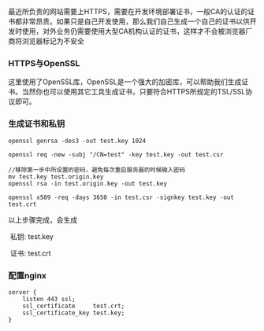 最近所负责的网站需要上HTTPS，需要在开发环境部署证书，一般CA的认证的证书都非常昂贵。如果只是自己开发使用，那么我们自己生成一个自己的证书以供开发时使用，对外业务仍需要使用大型CA机构认证的证书，这样才不会被浏览器厂商将浏览器标记为不安全

### HTTPS与OpenSSL

这里使用了OpenSSL库，OpenSSL是一个强大的加密库，可以帮助我们生成证书。当然你也可以使用其它工具生成证书，只要符合HTTPS所规定的TSL/SSL协议即可。

###  生成证书和私钥

```shell
openssl genrsa -des3 -out test.key 1024
```

```shell
openssl req -new -subj "/CN=test" -key test.key -out test.csr
```

```shell
//移除第一步中所设置的密码，避免每次重启服务器的时候输入密码
mv test.key test.origin.key
openssl rsa -in test.origin.key -out test.key
```

```shell
openssl x509 -req -days 3650 -in test.csr -signkey test.key -out test.crt
```

以上步骤完成，会生成

​	私钥: test.key

​	证书: test.crt

### 配置nginx

```nginx
server {
	listen 443 ssl;
	ssl_certificate     test.crt;
 	ssl_certificate_key test.key;
}
```









